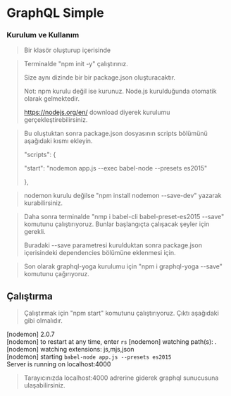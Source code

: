 # GraphQL Simple

### Kurulum ve Kullanım

> Bir klasör oluşturup içerisinde 

> Terminalde "npm init -y" çalıştırınız. 
> 
>Size aynı dizinde bir bir package.json oluşturacaktır.
>
>Not: npm kurulu değil ise kurunuz. Node.js kurulduğunda otomatik olarak gelmektedir.
>
>https://nodejs.org/en/ download diyerek kurulumu gerçekleştirebilirsiniz. 

> Bu oluştuktan sonra package.json dosyasının scripts bölümünü aşağıdaki kısmı ekleyin.
> 
> "scripts": {
> 
>    "start": "nodemon app.js --exec      babel-node --presets es2015"
>  
> },

>nodemon kurulu değilse "npm install  nodemon --save-dev"  yazarak kurabilirsiniz.

> Daha sonra terminalde "nmp i babel-cli  babel-preset-es2015 --save" komutunu çalıştırıyoruz. Bunlar başlangıçta çalışacak şeyler için gerekli.
> 
> Buradaki --save parametresi kurulduktan sonra package.json içerisindeki dependencies bölümüne eklenmesi için.

> Son olarak graphql-yoga kurulumu için "npm i graphql-yoga --save" komutunu çağırıyoruz.


## Çalıştırma 

> Çalıştırmak için "npm start" komutunu çalıştırıyoruz. Çıktı aşağıdaki gibi olmalıdır.

>
[nodemon] 2.0.7 <br>
[nodemon] to restart at any time, enter `rs`
[nodemon] watching path(s): *.*<br>
[nodemon] watching extensions: js,mjs,json <br>
[nodemon] starting `babel-node app.js --presets es2015` <br>
Server is running on localhost:4000



> Tarayıcınızda localhost:4000 adrerine giderek graphql sunucusuna ulaşabilirsiniz.


